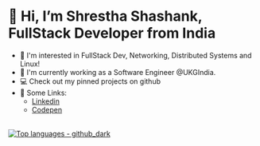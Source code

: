 

<!--
## Some Links :)
🌐 [Link to my Portfolio](https://shrestha-shashank-144.vercel.app) </br>
🔭 [Codepen](https://codepen.io/shresth72) </br>
-->

# 👋 Hi, I’m Shrestha Shashank, FullStack Developer from India
- 👀 I'm interested in FullStack Dev, Networking, Distributed Systems and Linux!
- 🌱 I'm currently working as a Software Engineer @UKGIndia.
- 💻 Check out my pinned projects on github
- 📎 Some Links:
  - [Linkedin](https://www.linkedin.com/in/shrestha-shashank-38002b22b)
  - [Codepen](https://codepen.io/shresth72)

</br>
<a href="https://github.com/shresth72">
  <img src="https://github-readme-stats.vercel.app/api/top-langs/?username=shresth72&layout=compact&theme=github_dark&hide=C%2B%2B,Lua,HCL,CSS,HTML,Swift,EJS,SCSS,LLVM,Javascript,Jupyter%20Notebook,Blade,PHP" alt="Top languages - github_dark">
</a>
